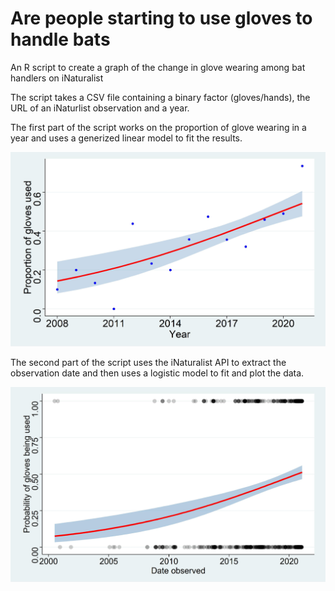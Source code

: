 # Are people starting to use gloves to handle bats
 An R script to create a graph of the change in glove wearing among bat handlers on iNaturalist
 
 The script takes a CSV file containing a binary factor (gloves/hands), the URL of an iNaturlist observation and a year.
 
 The first part of the script works on the proportion of glove wearing in a year and uses a generized linear model to fit the results.
 
 ![Proportion of people using gloves to handle bats in a year](/gloveusage.jpg)
 
 The second part of the script uses the iNaturalist API to extract the observation date and then uses a logistic model to fit and plot the data.
 
 ![Probability that the person will be using gloves to handle a bat](/gloveprobability.jpg)
